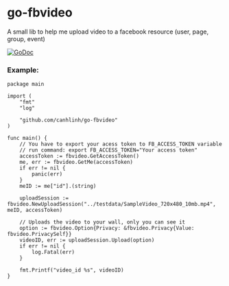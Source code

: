 # go-fbvideo
A small lib to help me upload video to a facebook resource (user, page, group, event)

[![GoDoc](https://godoc.org/github.com/canhlinh/go-fbvideo?status.svg)](http://godoc.org/github.com/canhlinh/go-fbvideo)


### Example:
```
package main

import (
	"fmt"
	"log"

	"github.com/canhlinh/go-fbvideo"
)

func main() {
	// You have to export your acess token to FB_ACCESS_TOKEN variable
	// run command: export FB_ACCESS_TOKEN="Your access token"
	accessToken := fbvideo.GetAccessToken()
	me, err := fbvideo.GetMe(accessToken)
	if err != nil {
		panic(err)
	}
	meID := me["id"].(string)

	uploadSession := fbvideo.NewUploadSession("../testdata/SampleVideo_720x480_10mb.mp4", meID, accessToken)

	// Uploads the video to your wall, only you can see it
	option := fbvideo.Option{Privacy: &fbvideo.Privacy{Value: fbvideo.PrivacySelf}}
	videoID, err := uploadSession.Upload(option)
	if err != nil {
		log.Fatal(err)
	}

	fmt.Printf("video_id %s", videoID)
}

```
